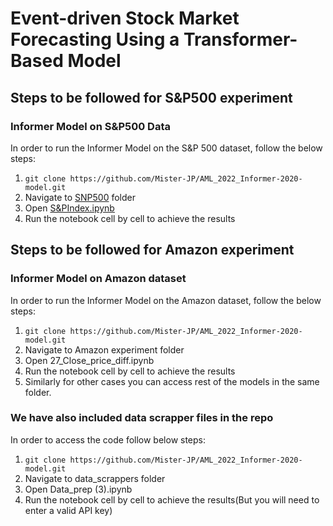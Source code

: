 # Event-driven Stock Market Forecasting Using a Transformer-Based Model


## Steps to be followed for S&P500 experiment

### Informer Model on S&P500 Data 
In order to run the Informer Model on the S&P 500 dataset, follow the below steps:

1. ``` git clone https://github.com/Mister-JP/AML_2022_Informer-2020-model.git ```
2. Navigate to [SNP500](SNP500) folder
3. Open [S&PIndex.ipynb](SNP500/S&PIndex.ipynb)
4. Run the notebook cell by cell to achieve the results

## Steps to be followed for Amazon experiment

### Informer Model on Amazon dataset
In order to run the Informer Model on the Amazon dataset, follow the below steps:

1. ``` git clone https://github.com/Mister-JP/AML_2022_Informer-2020-model.git ```
2. Navigate to Amazon experiment folder
3. Open 27_Close_price_diff.ipynb
4. Run the notebook cell by cell to achieve the results
5. Similarly for other cases you can access rest of the models in the same folder.


### We have also included data scrapper files in the repo

In order to access the code follow below steps:


1. ``` git clone https://github.com/Mister-JP/AML_2022_Informer-2020-model.git ```
2. Navigate to data_scrappers folder
3. Open Data_prep (3).ipynb
4. Run the notebook cell by cell to achieve the results(But you will need to enter a valid API key)
